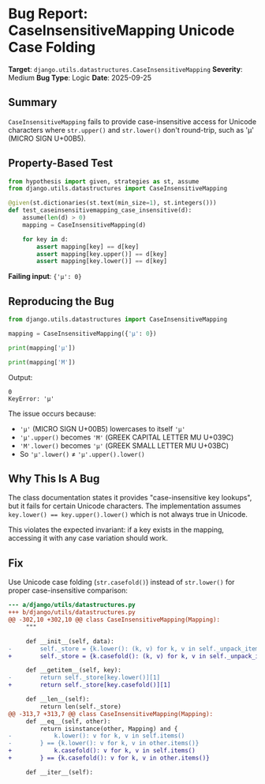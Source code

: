 # Bug Report: CaseInsensitiveMapping Unicode Case Folding

**Target**: `django.utils.datastructures.CaseInsensitiveMapping`
**Severity**: Medium
**Bug Type**: Logic
**Date**: 2025-09-25

## Summary

`CaseInsensitiveMapping` fails to provide case-insensitive access for Unicode characters where `str.upper()` and `str.lower()` don't round-trip, such as 'µ' (MICRO SIGN U+00B5).

## Property-Based Test

```python
from hypothesis import given, strategies as st, assume
from django.utils.datastructures import CaseInsensitiveMapping

@given(st.dictionaries(st.text(min_size=1), st.integers()))
def test_caseinsensitivemapping_case_insensitive(d):
    assume(len(d) > 0)
    mapping = CaseInsensitiveMapping(d)

    for key in d:
        assert mapping[key] == d[key]
        assert mapping[key.upper()] == d[key]
        assert mapping[key.lower()] == d[key]
```

**Failing input**: `{'µ': 0}`

## Reproducing the Bug

```python
from django.utils.datastructures import CaseInsensitiveMapping

mapping = CaseInsensitiveMapping({'µ': 0})

print(mapping['µ'])

print(mapping['Μ'])
```

Output:
```
0
KeyError: 'μ'
```

The issue occurs because:
- `'µ'` (MICRO SIGN U+00B5) lowercases to itself `'µ'`
- `'µ'.upper()` becomes `'Μ'` (GREEK CAPITAL LETTER MU U+039C)
- `'Μ'.lower()` becomes `'μ'` (GREEK SMALL LETTER MU U+03BC)
- So `'µ'.lower()` ≠ `'µ'.upper().lower()`

## Why This Is A Bug

The class documentation states it provides "case-insensitive key lookups", but it fails for certain Unicode characters. The implementation assumes `key.lower() == key.upper().lower()` which is not always true in Unicode.

This violates the expected invariant: if a key exists in the mapping, accessing it with any case variation should work.

## Fix

Use Unicode case folding (`str.casefold()`) instead of `str.lower()` for proper case-insensitive comparison:

```diff
--- a/django/utils/datastructures.py
+++ b/django/utils/datastructures.py
@@ -302,10 +302,10 @@ class CaseInsensitiveMapping(Mapping):
     """

     def __init__(self, data):
-        self._store = {k.lower(): (k, v) for k, v in self._unpack_items(data)}
+        self._store = {k.casefold(): (k, v) for k, v in self._unpack_items(data)}

     def __getitem__(self, key):
-        return self._store[key.lower()][1]
+        return self._store[key.casefold()][1]

     def __len__(self):
         return len(self._store)
@@ -313,7 +313,7 @@ class CaseInsensitiveMapping(Mapping):
     def __eq__(self, other):
         return isinstance(other, Mapping) and {
-            k.lower(): v for k, v in self.items()
-        } == {k.lower(): v for k, v in other.items()}
+            k.casefold(): v for k, v in self.items()
+        } == {k.casefold(): v for k, v in other.items()}

     def __iter__(self):
```